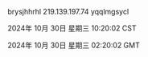 brysjhhrhl 219.139.197.74 yqqlmgsycl

2024年 10月 30日 星期三 10:20:02 CST

2024年 10月 30日 星期三 02:20:02 GMT
